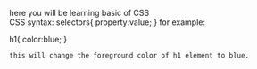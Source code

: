 here you will be learning basic of CSS
<br>
CSS syntax:
  selectors{
              property:value;
          }
for example:

h1{
    color:blue;
    } 

    this will change the foreground color of h1 element to blue.
